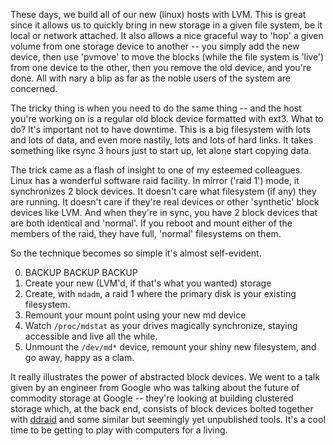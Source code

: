 <!--
.. title: Migrating live filesystems to LVM
.. date: 2006/04/04 13:37
.. slug: migrating-live-filesystems-to-lvm
.. tags:
.. link:
.. description:
-->

These days, we build all of our new (linux) hosts with LVM. This is great since it allows us to quickly bring in new storage in a given file system, be it local or network attached. It also allows a nice graceful way to 'hop' a given volume from one storage device to another -- you simply add the new device, then use 'pvmove' to move the blocks (while the file system is 'live') from one device to the other, then you remove the old device, and you're done. All with nary a blip as far as the noble users of the system are concerned.

The tricky thing is when you need to do the same thing -- and the host you're working on is a regular old block device formatted with ext3. What to do? It's important not to have downtime. This is a big filesystem with lots and lots of data, and even more nastily, lots and lots of hard links. It takes something like rsync 3 hours just to start up, let alone start copying data.

The trick came as a flash of insight to one of my esteemed colleagues. Linux has a wonderful software raid facility. In mirror ('raid 1') mode, it synchronizes 2 block devices. It doesn't care what filesystem (if any) they are running. It doesn't care if they're real devices or other 'synthetic' block devices like LVM. And when they're in sync, you have 2 block devices that are both identical and 'normal'. If you reboot and mount either of the members of the raid, they have full, 'normal' filesystems on them.

So the technique becomes so simple it's almost self-evident.

0. BACKUP BACKUP BACKUP
1. Create your new (LVM'd, if that's what you wanted) storage
2. Create, with `mdadm`, a raid 1 where the primary disk is your existing filesystem.
3. Remount your mount point using your new md device
4. Watch `/proc/mdstat` as your drives magically synchronize, staying accessible and live all the while.
5. Unmount the `/dev/md*` device, remount your shiny new filesystem, and go away, happy as a clam.

It really illustrates the power of abstracted block devices. We went to a talk given by an engineer from Google who was talking about the future of commodity storage at Google -- they're looking at building clustered storage which, at the back end, consists of block devices bolted together with [ddraid](http://sourceware.org/cluster/ddraid/) and some similar but seemingly yet unpublished tools. It's a cool time to be getting to play with computers for a living.
